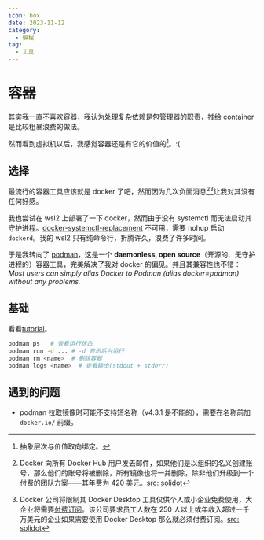 ```yaml
---
icon: box
date: 2023-11-12
category:
  - 编程
tag:
  - 工具
---
```


# 容器

其实我一直不喜欢容器，我认为处理复杂依赖是包管理器的职责，推给 container 是比较粗暴浪费的做法。

然而看到虚拟机以后，我感觉容器还是有它的价值的[^3]。:(

[^3]: 抽象层次与价值取向绑定。

## 选择

最流行的容器工具应该就是 docker 了吧，然而因为几次负面消息[^1][^2]让我对其没有任何好感。

[^1]: Docker 向所有 Docker Hub 用户发去邮件，如果他们是以组织的名义创建账号，那么他们的账号将被删除，所有镜像也将一并删除，除非他们升级到一个付费的团队方案——其年费为 420 美元。[src: solidot](https://www.solidot.org/story?sid=74406)
[^2]: Docker 公司将限制其 Docker Desktop 工具仅供个人或小企业免费使用，大企业将需要[付费订阅](https://www.theregister.com/2021/08/31/docker_desktop_no_longer_free/)。该公司要求员工人数在 250 人以上或年收入超过一千万美元的企业如果需要使用 Docker Desktop 那么就必须付费订阅。[src: solidot](https://www.solidot.org/story?sid=68775)

我也尝试在 wsl2 上部署了一下 docker，然而由于没有 systemctl 而无法启动其守护进程。[docker-systemctl-replacement](https://github.com/gdraheim/docker-systemctl-replacement) 不可用，需要 nohup 启动 `dockerd`。我的 wsl2 只有纯命令行，折腾许久，浪费了许多时间。

于是我转向了 [podman](https://docs.podman.io)，这是一个 **daemonless, open source**（开源的、无守护进程的）容器工具，完美解决了我对 docker 的偏见。并且其兼容性也不错：_Most users can simply alias Docker to Podman (alias docker=podman) without any problems._

## 基础

看看[tutorial](https://github.com/containers/podman/blob/main/docs/tutorials/podman_tutorial_cn.md)。

```sh
podman ps   # 查看运行状态
podman run -d ... # -d 表示后台运行
podman rm <name>  # 删除容器
podman logs <name>  # 查看输出(stdout + stderr)
```

## 遇到的问题

- podman 拉取镜像时可能不支持短名称（v4.3.1 是不能的），需要在名称前加 `docker.io/` 前缀。
